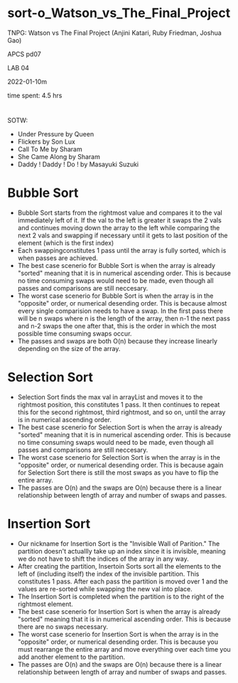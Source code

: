 # sort-o_Watson_vs_The_Final_Project

TNPG: Watson vs The Final Project (Anjini Katari, Ruby Friedman, Joshua Gao)

APCS pd07

LAB 04

2022-01-10m

time spent: 4.5 hrs

#

SOTW:
  - Under Pressure by Queen
  - Flickers by Son Lux
  - Call To Me by Sharam
  - She Came Along by Sharam
  - Daddy ! Daddy ! Do ! by Masayuki Suzuki

# Bubble Sort
 * Bubble Sort starts from the rightmost value and compares it to the val immediately left of it. If the val to the left is greater it swaps the 2 vals and continues moving down the array to the left while comparing the next 2 vals and swapping if necessary until it gets to last position of the element (which is the first index)
 * Each swappingconstitutes 1 pass until the array is fully sorted, which is when <number of vals in the array-1> passes are achieved.
 * The best case scenerio for Bubble Sort is when the array is already "sorted" meaning that it is in numerical ascending order. This is because no time consuming swaps would need to be made, even though all passes and comparisons are still neccesary.
 * The worst case scenerio for Bubble Sort is when the array is in the "opposite" order, or numerical desending order. This is because almost every single comparision needs to have a swap. In the first pass there will be n swaps where n is the length of the array, then n-1 the next pass and n-2 swaps the one after that, this is the order in which the most possible time consuming swaps occur.
 * The passes and swaps are both O(n) because they increase linearly depending on the size of the array.

# Selection Sort
 * Selection Sort finds the max val in arrayList and moves it to the rightmost position, this constitutes 1 pass. It then continues to repeat this for the second rightmost, third rightmost, and so on, until the array is in numerical ascending order. 
 * The best case scenerio for Selection Sort is when the array is already "sorted" meaning that it is in numerical ascending order. This is because no time consuming swaps would need to be made, even though all passes and comparisons are still neccesary.
 * The worst case scenerio for Selection Sort is when the array is in the "opposite" order, or numerical desending order. This is because again for Selection Sort there is still the most swaps as you have to flip the entire array. 
 * The passes are O(n) and the swaps are O(n) because there is a linear relationship between length of array and number of swaps and passes.
 
# Insertion Sort
 * Our nickname for Insertion Sort is the "Invisible Wall of Parition." The partition doesn't actuallly take up an index since it is invisible, meaning we do not have to shift the indices of the array in any way. 
 * After creating the partition, Insertoin Sorts sort all the elements to the left of (including itself) the index of the invisible partition. This constitutes 1 pass. After each pass the partition is moved over 1 and the values are re-sorted while swapping the new val into place. 
 * The Insertion Sort is completed when the partition is to the right of the rightmost element.
 * The best case scenerio for Insertion Sort is when the array is already "sorted" meaning that it is in numerical ascending order. This is because there are no swaps necessary.
 * The worst case scenerio for Insertion Sort is when the array is in the "opposite" order, or numerical desending order. This is because you must rearrange the entire array and move everything over each time you add another element to the partition.
 * The passes are O(n) and the swaps are O(n) because there is a linear relationship between length of array and number of swaps and passes.

